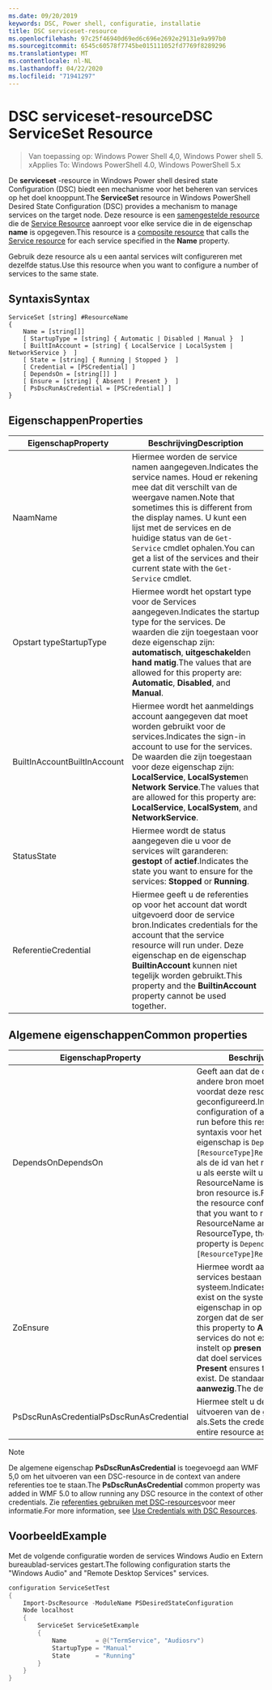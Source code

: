 ```yaml
---
ms.date: 09/20/2019
keywords: DSC, Power shell, configuratie, installatie
title: DSC serviceset-resource
ms.openlocfilehash: 97c25f46940d69ed6c696e2692e29131e9a997b0
ms.sourcegitcommit: 6545c60578f7745be015111052fd7769f8289296
ms.translationtype: MT
ms.contentlocale: nl-NL
ms.lasthandoff: 04/22/2020
ms.locfileid: "71941297"
---
```

# <a name="dsc-serviceset-resource"></a><span data-ttu-id="b8640-103">DSC serviceset-resource</span><span class="sxs-lookup"><span data-stu-id="b8640-103">DSC ServiceSet Resource</span></span>

> <span data-ttu-id="b8640-104">Van toepassing op: Windows Power Shell 4,0, Windows Power shell 5. x</span><span class="sxs-lookup"><span data-stu-id="b8640-104">Applies To: Windows PowerShell 4.0, Windows PowerShell 5.x</span></span>

<span data-ttu-id="b8640-105">De **serviceset** -resource in Windows Power shell desired state Configuration (DSC) biedt een mechanisme voor het beheren van services op het doel knooppunt.</span><span class="sxs-lookup"><span data-stu-id="b8640-105">The **ServiceSet** resource in Windows PowerShell Desired State Configuration (DSC) provides a mechanism to manage services on the target node.</span></span> <span data-ttu-id="b8640-106">Deze resource is een [samengestelde resource](../../../resources/authoringResourceComposite.md) die de [Service Resource](serviceResource.md) aanroept voor elke service die in de eigenschap **name** is opgegeven.</span><span class="sxs-lookup"><span data-stu-id="b8640-106">This resource is a [composite resource](../../../resources/authoringResourceComposite.md) that calls the [Service resource](serviceResource.md) for each service specified in the **Name** property.</span></span>

<span data-ttu-id="b8640-107">Gebruik deze resource als u een aantal services wilt configureren met dezelfde status.</span><span class="sxs-lookup"><span data-stu-id="b8640-107">Use this resource when you want to configure a number of services to the same state.</span></span>

## <a name="syntax"></a><span data-ttu-id="b8640-108">Syntaxis</span><span class="sxs-lookup"><span data-stu-id="b8640-108">Syntax</span></span>

```Syntax
ServiceSet [string] #ResourceName
{
    Name = [string[]]
    [ StartupType = [string] { Automatic | Disabled | Manual }  ]
    [ BuiltInAccount = [string] { LocalService | LocalSystem | NetworkService }  ]
    [ State = [string] { Running | Stopped }  ]
    [ Credential = [PSCredential] ]
    [ DependsOn = [string[]] ]
    [ Ensure = [string] { Absent | Present }  ]
    [ PsDscRunAsCredential = [PSCredential] ]
}
```

## <a name="properties"></a><span data-ttu-id="b8640-109">Eigenschappen</span><span class="sxs-lookup"><span data-stu-id="b8640-109">Properties</span></span>

|<span data-ttu-id="b8640-110">Eigenschap</span><span class="sxs-lookup"><span data-stu-id="b8640-110">Property</span></span> |<span data-ttu-id="b8640-111">Beschrijving</span><span class="sxs-lookup"><span data-stu-id="b8640-111">Description</span></span> |
|---|---|
|<span data-ttu-id="b8640-112">Naam</span><span class="sxs-lookup"><span data-stu-id="b8640-112">Name</span></span> |<span data-ttu-id="b8640-113">Hiermee worden de service namen aangegeven.</span><span class="sxs-lookup"><span data-stu-id="b8640-113">Indicates the service names.</span></span> <span data-ttu-id="b8640-114">Houd er rekening mee dat dit verschilt van de weergave namen.</span><span class="sxs-lookup"><span data-stu-id="b8640-114">Note that sometimes this is different from the display names.</span></span> <span data-ttu-id="b8640-115">U kunt een lijst met de services en de huidige status van de `Get-Service` cmdlet ophalen.</span><span class="sxs-lookup"><span data-stu-id="b8640-115">You can get a list of the services and their current state with the `Get-Service` cmdlet.</span></span> |
|<span data-ttu-id="b8640-116">Opstart type</span><span class="sxs-lookup"><span data-stu-id="b8640-116">StartupType</span></span> |<span data-ttu-id="b8640-117">Hiermee wordt het opstart type voor de Services aangegeven.</span><span class="sxs-lookup"><span data-stu-id="b8640-117">Indicates the startup type for the services.</span></span> <span data-ttu-id="b8640-118">De waarden die zijn toegestaan voor deze eigenschap zijn: **automatisch**, **uitgeschakeld**en **hand matig**.</span><span class="sxs-lookup"><span data-stu-id="b8640-118">The values that are allowed for this property are: **Automatic**, **Disabled**, and **Manual**.</span></span> |
|<span data-ttu-id="b8640-119">BuiltInAccount</span><span class="sxs-lookup"><span data-stu-id="b8640-119">BuiltInAccount</span></span> |<span data-ttu-id="b8640-120">Hiermee wordt het aanmeldings account aangegeven dat moet worden gebruikt voor de services.</span><span class="sxs-lookup"><span data-stu-id="b8640-120">Indicates the sign-in account to use for the services.</span></span> <span data-ttu-id="b8640-121">De waarden die zijn toegestaan voor deze eigenschap zijn: **LocalService**, **LocalSystem**en **Network Service**.</span><span class="sxs-lookup"><span data-stu-id="b8640-121">The values that are allowed for this property are: **LocalService**, **LocalSystem**, and **NetworkService**.</span></span> |
|<span data-ttu-id="b8640-122">Status</span><span class="sxs-lookup"><span data-stu-id="b8640-122">State</span></span> |<span data-ttu-id="b8640-123">Hiermee wordt de status aangegeven die u voor de services wilt garanderen: **gestopt** of **actief**.</span><span class="sxs-lookup"><span data-stu-id="b8640-123">Indicates the state you want to ensure for the services: **Stopped** or **Running**.</span></span> |
|<span data-ttu-id="b8640-124">Referentie</span><span class="sxs-lookup"><span data-stu-id="b8640-124">Credential</span></span> |<span data-ttu-id="b8640-125">Hiermee geeft u de referenties op voor het account dat wordt uitgevoerd door de service bron.</span><span class="sxs-lookup"><span data-stu-id="b8640-125">Indicates credentials for the account that the service resource will run under.</span></span> <span data-ttu-id="b8640-126">Deze eigenschap en de eigenschap **BuiltinAccount** kunnen niet tegelijk worden gebruikt.</span><span class="sxs-lookup"><span data-stu-id="b8640-126">This property and the **BuiltinAccount** property cannot be used together.</span></span> |

## <a name="common-properties"></a><span data-ttu-id="b8640-127">Algemene eigenschappen</span><span class="sxs-lookup"><span data-stu-id="b8640-127">Common properties</span></span>

|<span data-ttu-id="b8640-128">Eigenschap</span><span class="sxs-lookup"><span data-stu-id="b8640-128">Property</span></span> |<span data-ttu-id="b8640-129">Beschrijving</span><span class="sxs-lookup"><span data-stu-id="b8640-129">Description</span></span> |
|---|---|
|<span data-ttu-id="b8640-130">DependsOn</span><span class="sxs-lookup"><span data-stu-id="b8640-130">DependsOn</span></span> |<span data-ttu-id="b8640-131">Geeft aan dat de configuratie van een andere bron moet worden uitgevoerd voordat deze resource wordt geconfigureerd.</span><span class="sxs-lookup"><span data-stu-id="b8640-131">Indicates that the configuration of another resource must run before this resource is configured.</span></span> <span data-ttu-id="b8640-132">De syntaxis voor het gebruik van deze eigenschap is `DependsOn = "[ResourceType]ResourceName"`bijvoorbeeld als de id van het resource-script blok dat u als eerste wilt uitvoeren, de naam ResourceName is en het type van de bron resource is.</span><span class="sxs-lookup"><span data-stu-id="b8640-132">For example, if the ID of the resource configuration script block that you want to run first is ResourceName and its type is ResourceType, the syntax for using this property is `DependsOn = "[ResourceType]ResourceName"`.</span></span> |
|<span data-ttu-id="b8640-133">Zo</span><span class="sxs-lookup"><span data-stu-id="b8640-133">Ensure</span></span> |<span data-ttu-id="b8640-134">Hiermee wordt aangegeven of de services bestaan op het systeem.</span><span class="sxs-lookup"><span data-stu-id="b8640-134">Indicates whether the services exist on the system.</span></span> <span data-ttu-id="b8640-135">Stel deze eigenschap in op **afwezig** om ervoor te zorgen dat de services niet bestaan.</span><span class="sxs-lookup"><span data-stu-id="b8640-135">Set this property to **Absent** to ensure that the services do not exist.</span></span> <span data-ttu-id="b8640-136">Als u deze optie instelt op **presen teren** , zorgt u ervoor dat doel services bestaan.</span><span class="sxs-lookup"><span data-stu-id="b8640-136">Setting it to **Present** ensures that target services exist.</span></span> <span data-ttu-id="b8640-137">De standaard waarde is **aanwezig**.</span><span class="sxs-lookup"><span data-stu-id="b8640-137">The default value is **Present**.</span></span> |
|<span data-ttu-id="b8640-138">PsDscRunAsCredential</span><span class="sxs-lookup"><span data-stu-id="b8640-138">PsDscRunAsCredential</span></span> |<span data-ttu-id="b8640-139">Hiermee stelt u de referentie in voor het uitvoeren van de gehele resource als.</span><span class="sxs-lookup"><span data-stu-id="b8640-139">Sets the credential for running the entire resource as.</span></span> |

> [!NOTE]
> <span data-ttu-id="b8640-140">De algemene eigenschap **PsDscRunAsCredential** is toegevoegd aan WMF 5,0 om het uitvoeren van een DSC-resource in de context van andere referenties toe te staan.</span><span class="sxs-lookup"><span data-stu-id="b8640-140">The **PsDscRunAsCredential** common property was added in WMF 5.0 to allow running any DSC resource in the context of other credentials.</span></span> <span data-ttu-id="b8640-141">Zie [referenties gebruiken met DSC-resources](../../../configurations/runasuser.md)voor meer informatie.</span><span class="sxs-lookup"><span data-stu-id="b8640-141">For more information, see [Use Credentials with DSC Resources](../../../configurations/runasuser.md).</span></span>

## <a name="example"></a><span data-ttu-id="b8640-142">Voorbeeld</span><span class="sxs-lookup"><span data-stu-id="b8640-142">Example</span></span>

<span data-ttu-id="b8640-143">Met de volgende configuratie worden de services Windows Audio en Extern bureaublad-services gestart.</span><span class="sxs-lookup"><span data-stu-id="b8640-143">The following configuration starts the "Windows Audio" and "Remote Desktop Services" services.</span></span>

```powershell
configuration ServiceSetTest
{
    Import-DscResource -ModuleName PSDesiredStateConfiguration
    Node localhost
    {
        ServiceSet ServiceSetExample
        {
            Name        = @("TermService", "Audiosrv")
            StartupType = "Manual"
            State       = "Running"
        }
    }
}
```